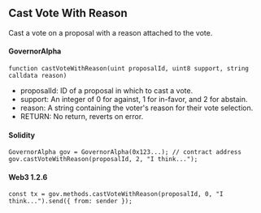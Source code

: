 Cast Vote With Reason
---------------------

Cast a vote on a proposal with a reason attached to the vote.

#### GovernorAlpha

```
function castVoteWithReason(uint proposalId, uint8 support, string calldata reason)
```

-   proposalId: ID of a proposal in which to cast a vote.
-   support: An integer of 0 for against, 1 for in-favor, and 2 for abstain.
-   reason: A string containing the voter's reason for their vote selection.
-   RETURN: No return, reverts on error.

#### Solidity

```
GovernorAlpha gov = GovernorAlpha(0x123...); // contract address
gov.castVoteWithReason(proposalId, 2, "I think...");
```

#### Web3 1.2.6

```
const tx = gov.methods.castVoteWithReason(proposalId, 0, "I think...").send({ from: sender });
```